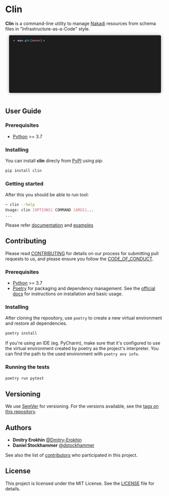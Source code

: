 # Clin

**Clin** is a command-line utility to manage [Nakadi](https://nakadi.io/)
resources from schema files in "Infrastructure-as-a-Code" style.
![](/docs/gifs/demo.gif)

## User Guide

### Prerequisites

* [Python](https://www.python.org/) >= 3.7

### Installing
You can install **clin** direcly from [PyPI](https://pypi.org/project/clin/)
using pip:

```bash
pip install clin
```

### Getting started

After this you should be able to run tool:
```bash
~ clin --help
Usage: clin [OPTIONS] COMMAND [ARGS]...
...
```

Please refer [documentation](/docs) and [examples](/docs/examples)

## Contributing

Please read [CONTRIBUTING](CONTRIBUTING.md) for details on our process for
submitting pull requests to us, and please ensure you follow the
[CODE_OF_CONDUCT](CODE_OF_CONDUCT.md).

### Prerequisites

* [Python](https://www.python.org/) >= 3.7
* [Poetry](https://python-poetry.org/) for packaging and dependency
  management. See the [official docs](https://python-poetry.org/docs/) for
  instructions on installation and basic usage.

### Installing
After cloning the repository, use `poetry` to create a new virtual environment
and restore all dependencies.

```bash
poetry install
```

If you're using an IDE (eg. PyCharm), make sure that it's configured to use the
virtual environment created by poetry as the project's interpreter. You can find
the path to the used environment with `poetry env info`.

### Running the tests

```bash
poetry run pytest
```

## Versioning

We use [SemVer](http://semver.org/) for versioning. For the versions available,
see the [tags on this repository](https://github.com/zalando-incubator/clin/tags).

## Authors

* **Dmitry Erokhin** [@Dmitry-Erokhin](https://github.com/Dmitry-Erokhin)
* **Daniel Stockhammer** [@dstockhammer](https://github.com/dstockhammer)

See also the list of [contributors](CONTRIBUTORS.md) who participated in this
project.

## License

This project is licensed under the MIT License. See the [LICENSE](LICENSE)
file for details.
